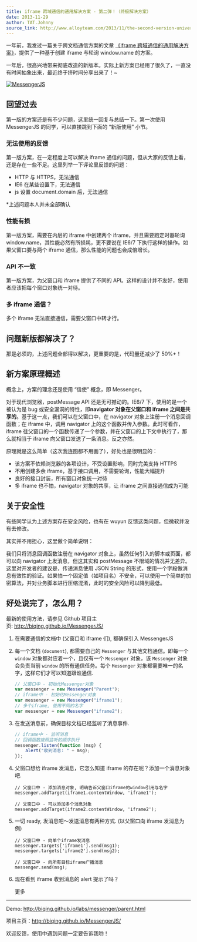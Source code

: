 ```yaml
---
title: iframe 跨域通信的通用解决方案 - 第二弹！（终极解决方案）
date: 2013-11-29
author: TAT.Johnny
source_link: http://www.alloyteam.com/2013/11/the-second-version-universal-solution-iframe-cross-domain-communication/
---
```


<!-- {% raw %} - for jekyll -->

一年前，我发过一篇关于跨文档通信方案的文章 [《iframe 跨域通信的通用解决方案》](http://www.alloyteam.com/2012/08/lightweight-solution-for-an-iframe-cross-domain-communication/)，提供了一种基于创建 iframe 与轮询 window.name 的方案。

一年后，很高兴地带来彻底改造的新版本。实际上新方案已经用了很久了，一直没有时间抽象出来，最近终于挤时间分享出来了！~

[![MessengerJS](http://www.alloyteam.com/wp-content/uploads/2013/11/QQ截图20131129204225.png)](http://www.alloyteam.com/wp-content/uploads/2013/11/QQ截图20131129204225.png)

## 回望过去

第一版的方案还是有不少问题，这里统一回复与总结一下。第一次使用 MessengerJS 的同学，可以直接跳到下面的 “新版使用” 小节。

### 无法使用的反馈

第一版方案，在一定程度上可以解决 iframe 通信的问题，但从大家的反馈上看，还是存在一些不足。这里列举一下评论里反馈的问题：

-   HTTP 与 HTTPS，无法通信
-   IE6 在某些设置下，无法通信
-   js 设置 document.domain 后，无法通信

\*上述问题本人并未全部确认

### 性能有损

第一版方案，需要在内层的 iframe 中创建两个 iframe，并且需要跑定时器轮询 window.name，其性能必然有所损耗，更不要说在 IE6/7 下执行这样的操作。如果父窗口要与两个 iframe 通信，那么性能的问题也会成倍增长。

### API 不一致

第一版方案，为父窗口和 iframe 提供了不同的 API。这样的设计并不友好，使用者应该把每个窗口对象统一对待。

### 多 iframe 通信？

多个 iframe 无法直接通信，需要父窗口中转才行。

## 问题新版都解决了？

那是必须的，上述问题全部得以解决，更重要的是，代码量还减少了 50%+！

## 新方案原理概述

概念上，方案的理念还是使用 “信使” 概念，即 Messenger。

对于现代浏览器，postMessage API 还是无可撼动的。IE6/7 下，使用的是一个被认为是 bug 或安全漏洞的特性，即**navigator 对象在父窗口和 iframe 之间是共享的**。基于这一点，我们可以在父窗口中，在 navigator 对象上注册一个消息回调函数；在 iframe 中，调用 navigator 上的这个函数并传入参数。此时可看作，iframe 往父窗口的一个函数传递了一个参数，并在父窗口的上下文中执行了，那么就相当于 iframe 向父窗口发送了一条消息。反之亦然。

原理就是这么简单（这次我连图都不用画了），好处也是很明显的：

-   该方案不依赖浏览器的各项设计，不受设置影响，同时完美支持 HTTPS
-   不用创建多余 iframe，基于接口调用，不需要轮询，性能大幅提升
-   良好的接口封装，所有窗口对象统一对待
-   多 iframe 也不怕，navigator 对象的共享，让 iframe 之间直接通信成为可能

## 关于安全性

有些同学认为上述方案存在安全风险，也有在 wuyun 反馈这类问题，但微软并没有去修改。

其实并不用担心，这里做个简单说明：

我们只将消息回调函数注册在 navigator 对象上，虽然任何引入的脚本或页面，都可以向 navigator 上发消息，但这其实和 postMessage 不限域的情况并无差异。这里对开发者的建议是，传递消息使用 JSON String 的形式，使用一个字段做消息有效性的验证。如果怕一个固定值（如项目名）不安全，可以使用一个简单的加密算法，并对业务脚本进行压缩混淆，此时的安全风险可以降到最低。

## 好处说完了，怎么用？

最新的使用方法，请参见 Github 项目主页: <http://biqing.github.io/MessengerJS/>

1.  在需要通信的文档中 (父窗口和 iframe 们), 都确保引入 MessengerJS
2.  每一个文档 (`document`), 都需要自己的 `Messenger` 与其他文档通信。即每一个 `window` 对象都对应着一个，且仅有一个 `Messenger` 对象，该 `Messenger` 对象会负责当前 `window` 的所有通信任务。每个 `Messenger` 对象都需要唯一的名字，这样它们才可以知道跟谁通信.  

    ```javascript
    // 父窗口中 - 初始化Messenger对象
    var messenger = new Messenger("Parent");
    // iframe中 - 初始化Messenger对象
    var messenger = new Messenger("iframe1");
    // 多个iframe, 使用不同的名字
    var messenger = new Messenger("iframe2");
    ```
3.  在发送消息前，确保目标文档已经监听了消息事件.  

    ```javascript
    // iframe中 - 监听消息
    // 回调函数按照监听的顺序执行
    messenger.listen(function (msg) {
        alert("收到消息: " + msg);
    });
    ```
4.  父窗口想给 iframe 发消息，它怎么知道 iframe 的存在呢？添加一个消息对象吧.  

        // 父窗口中 - 添加消息对象, 明确告诉父窗口iframe的window引用与名字
        messenger.addTarget(iframe1.contentWindow, 'iframe1');
         
        // 父窗口中 - 可以添加多个消息对象
        messenger.addTarget(iframe2.contentWindow, 'iframe2');
5.  一切 ready, 发消息吧～发送消息有两种方式. (以父窗口向 iframe 发消息为例)  

        // 父窗口中 - 向单个iframe发消息
        messenger.targets['iframe1'].send(msg1);
        messenger.targets['iframe2'].send(msg2);
         
        // 父窗口中 - 向所有目标iframe广播消息
        messenger.send(msg);
6.  现在看到 iframe 收到消息的 alert 提示了吗？

    更多

* * *

Demo: <http://biqing.github.io/labs/messenger/parent.html>

项目主页：<http://biqing.github.io/MessengerJS/>

欢迎反馈，使用中遇到问题一定要告诉我哟！

<!-- {% endraw %} - for jekyll -->